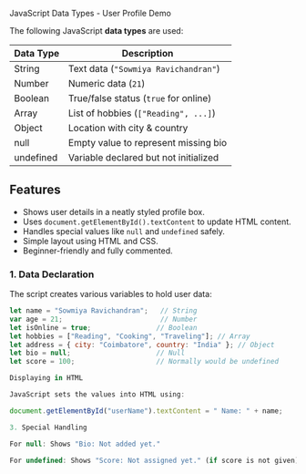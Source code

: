  JavaScript Data Types - User Profile Demo

The following JavaScript **data types** are used:

| Data Type  | Description                              |
|------------|------------------------------------------|
| String     | Text data (`"Sowmiya Ravichandran"`)     |
| Number     | Numeric data (`21`)                      |
| Boolean    | True/false status (`true` for online)    |
| Array      | List of hobbies (`["Reading", ...]`)     |
| Object     | Location with city & country             |
| null       | Empty value to represent missing bio     |
| undefined  | Variable declared but not initialized    |


##  Features

- Shows user details in a neatly styled profile box.
- Uses `document.getElementById().textContent` to update HTML content.
- Handles special values like `null` and `undefined` safely.
- Simple layout using HTML and CSS.
- Beginner-friendly and fully commented.


### 1. Data Declaration

The script creates various variables to hold user data:

```js
let name = "Sowmiya Ravichandran";   // String
var age = 21;                        // Number
let isOnline = true;                // Boolean
let hobbies = ["Reading", "Cooking", "Traveling"]; // Array
let address = { city: "Coimbatore", country: "India" }; // Object
let bio = null;                     // Null
let score = 100;                    // Normally would be undefined

Displaying in HTML

JavaScript sets the values into HTML using:

document.getElementById("userName").textContent = " Name: " + name;

3. Special Handling

For null: Shows "Bio: Not added yet."

For undefined: Shows "Score: Not assigned yet." (if score is not given)

